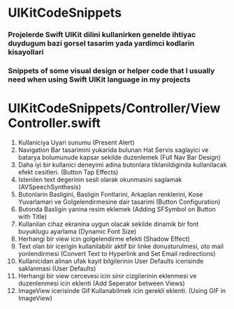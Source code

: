 # UIKitCodeSnippets
### Projelerde Swift UIKit dilini kullanirken genelde ihtiyac duydugum bazi gorsel tasarim yada yardimci kodlarin kisayollari
### Snippets of some visual design or helper code that I usually need when using Swift UIKit language in my projects

# UIKitCodeSnippets/Controller/ViewController.swift

1) Kullaniciya Uyari sunumu (Present Alert)
2) Navigation Bar tasarimini yukarida bulunan Hat Servis saglayici ve  batarya bolumunude kapsar sekilde duzenlemek (Full Nav Bar Design)
3) Daha iyi bir kullanici deneyimi adina butonlara tiklanildiginda kullanilacak efekt cesitleri. (Button Tap Effects)
4) Istenilen text degerinin sesli olarak okunmasini saglamak (AVSpeechSynthesis)
5) Butonlarin Basligini, Basligin Fontlarini, Arkaplan renklerini, Kose Yuvarlamari ve Golgelendirmesine dair tasarimi (Button Configuration)
6) Butonda Basligin yanina resim eklemek (Adding SFSymbol on Button with Title)
7) Kullanilan cihaz ekranina uygun olacak sekilde dinamik bir font buyuklugu ayarlama (Dynamic Font Size)
8) Herhangi bir view icin golgelendirme efekti (Shadow Effect)
9) Text olan bir icerigin kullanilabilir aktif bir linke donusturulmesi, oto mail yonlendirmesi (Convert Text to Hyperlink and Set Email redirections)
10) Kullanicidan alinan ufak kayit bilgilerinin User Defaults icerisinde saklanmasi (User Defaults)
11) Herhangi bir view cercevesi icin sinir cizgilerinin eklenmesi ve duzenlenmesi icin eklenti (Add Seperator between Views)
12) ImageView icerisinde Gif Kullanabilmek icin gerekli eklenti. (Using GIF in ImageView)
